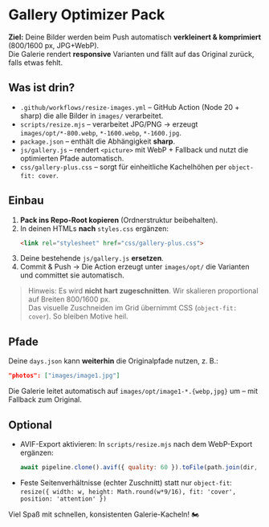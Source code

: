 # Gallery Optimizer Pack

**Ziel:** Deine Bilder werden beim Push automatisch **verkleinert & komprimiert** (800/1600 px, JPG+WebP).  
Die Galerie rendert **responsive** Varianten und fällt auf das Original zurück, falls etwas fehlt.

## Was ist drin?
- `.github/workflows/resize-images.yml` – GitHub Action (Node 20 + sharp) die alle Bilder in `images/` verarbeitet.
- `scripts/resize.mjs` – verarbeitet JPG/PNG → erzeugt `images/opt/*-800.webp`, `*-1600.webp`, `*-1600.jpg`.
- `package.json` – enthält die Abhängigkeit **sharp**.
- `js/gallery.js` – rendert `<picture>` mit WebP + Fallback und nutzt die optimierten Pfade automatisch.
- `css/gallery-plus.css` – sorgt für einheitliche Kachelhöhen per `object-fit: cover`.

## Einbau
1. **Pack ins Repo-Root kopieren** (Ordnerstruktur beibehalten).  
2. In deinen HTMLs **nach** `styles.css` ergänzen:
   ```html
   <link rel="stylesheet" href="css/gallery-plus.css">
   ```
3. Deine bestehende `js/gallery.js` **ersetzen**.
4. Commit & Push → Die Action erzeugt unter `images/opt/` die Varianten und committet sie automatisch.

> Hinweis: Es wird **nicht hart zugeschnitten**. Wir skalieren proportional auf Breiten 800/1600 px.  
> Das visuelle Zuschneiden im Grid übernimmt CSS (`object-fit: cover`). So bleiben Motive heil.

## Pfade
Deine `days.json` kann **weiterhin** die Originalpfade nutzen, z. B.:
```json
"photos": ["images/image1.jpg"]
```
Die Galerie leitet automatisch auf `images/opt/image1-*.{webp,jpg}` um – mit Fallback zum Original.

## Optional
- AVIF-Export aktivieren: In `scripts/resize.mjs` nach dem WebP-Export ergänzen:
  ```js
  await pipeline.clone().avif({ quality: 60 }).toFile(path.join(dir, `${name}-${w}.avif`));
  ```
- Feste Seitenverhältnisse (echter Zuschnitt) statt nur `object-fit`: `resize({ width: w, height: Math.round(w*9/16), fit: 'cover', position: 'attention' })`

Viel Spaß mit schnellen, konsistenten Galerie-Kacheln! 🏍️

